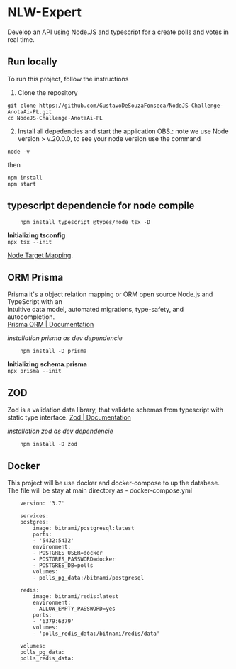 # NLW-Expert

Develop an API using Node.JS and typescript for a create polls and votes in real time.

## Run locally

To run this project, follow the instructions

1. Clone the repository
```
git clone https://github.com/GustavoDeSouzaFonseca/NodeJS-Challenge-AnotaAi-PL.git
cd NodeJS-Challenge-AnotaAi-PL
```

2. Install all depedencies and start the application
OBS.: note we use Node version > v.20.0.0, to see your node version use the command
```
node -v
```
then
```
npm install
npm start
```

## typescript dependencie for node compile

```
    npm install typescript @types/node tsx -D
```

**Initializing tsconfig** </br>
`npx tsx --init`

[Node Target Mapping](https://github.com/microsoft/TypeScript/wiki/Node-Target-Mapping).

## ORM Prisma
Prisma it's a object relation mapping or ORM open source Node.js and TypeScript with an </br>
intuitive data model, automated migrations, type-safety, and autocompletion. </br>
[Prisma ORM | Documentation](https://www.prisma.io/docs)


*installation prisma as dev dependencie*
```
    npm install -D prisma
```

**Initializing schema.prisma** </br>
`npx prisma --init`

## ZOD
Zod is a validation data library, that validate schemas from typescript with static type interface.
[Zod | Documentation](https://zod.dev/)

*installation zod as dev dependencie*
```
    npm install -D zod 
```

## Docker

This project will be use docker and docker-compose to up the database.
The file will be stay at main directory as
    - docker-compose.yml

```
    version: '3.7'

    services:
    postgres:
        image: bitnami/postgresql:latest
        ports:
        - '5432:5432'
        environment:
        - POSTGRES_USER=docker
        - POSTGRES_PASSWORD=docker
        - POSTGRES_DB=polls
        volumes:
        - polls_pg_data:/bitnami/postgresql

    redis:
        image: bitnami/redis:latest
        environment:
        - ALLOW_EMPTY_PASSWORD=yes
        ports:
        - '6379:6379'
        volumes:
        - 'polls_redis_data:/bitnami/redis/data'

    volumes:
    polls_pg_data:
    polls_redis_data:

```

